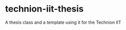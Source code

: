 technion-iit-thesis
===================

A thesis class and a template using it for the Technion IIT
